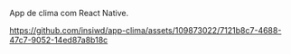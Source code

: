 App de clima com React Native. 

https://github.com/insiwd/app-clima/assets/109873022/7121b8c7-4688-47c7-9052-14ed87a8b18c
